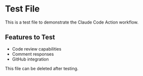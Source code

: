 # Test File

This is a test file to demonstrate the Claude Code Action workflow.

## Features to Test

- Code review capabilities
- Comment responses
- GitHub integration

This file can be deleted after testing.
